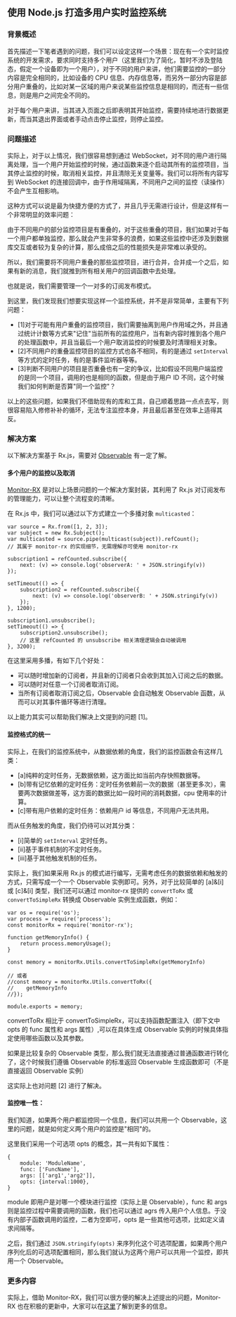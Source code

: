 ## 使用 Node.js 打造多用户实时监控系统

### 背景概述

首先描述一下笔者遇到的问题，我们可以设定这样一个场景：现在有一个实时监控系统的开发需求，要求同时支持多个用户（这里我们为了简化，暂时不涉及登陆态，假定一个设备即为一个用户），对于不同的用户来讲，他们需要监控的一部分内容是完全相同的，比如设备的 CPU 信息、内存信息等，而另外一部分内容是部分用户重叠的，比如对某一区域的用户来说某些监控信息是相同的，而还有一些信息，则是用户之间完全不同的。

对于每个用户来讲，当其进入页面之后即表明其开始监控，需要持续地进行数据更新，而当其退出界面或者手动点击停止监控，则停止监控。

### 问题描述

实际上，对于以上情况，我们很容易想到通过 WebSocket，对不同的用户进行隔离处理，当一个用户开始监控的时候，通过函数来逐个启动其所有的监控项目，当其停止监控的时候，取消相关监控，并且清除无关变量等。我们可以将所有内容写到 WebSocket 的连接回调中，由于作用域隔离，不同用户之间的监控（读操作）不会产生互相影响。

这种方式可以说是最为快捷方便的方式了，并且几乎无需进行设计，但是这样有一个非常明显的效率问题：

由于不同用户的部分监控项目是有重叠的，对于这些重叠的项目，我们如果对于每一个用户都单独监控，那么就会产生非常多的浪费，如果这些监控中还涉及到数据库交互或者较为复杂的计算，那么成倍之后的性能损失是非常难以承受的。

所以，我们需要将不同用户重叠的那些监控项目，进行合并，合并成一个之后，如果有新的消息，我们就推到所有相关用户的回调函数中去处理。

也就是说，我们需要管理一个一对多的订阅发布模式。

到这里，我们发现我们想要实现这样一个监控系统，并不是非常简单，主要有下列问题：

* [1]对于可能有用户重叠的监控项目，我们需要抽离到用户作用域之外，并且通过统计计数等方式来"记住"当前所有的监控用户，当有新内容时推到各个用户的处理函数中，并且当最后一个用户取消监控的时候要及时清理相关对象。
* [2]不同用户的重叠监控项目的监控方式也各不相同，有的是通过 `setInterval` 等方式的定时任务，有的是事件监听器等等。
* [3]判断不同用户的项目是否重叠也有一定的争议，比如假设不同用户端监控的是同一个项目，调用的也是相同的函数，但是由于用户 ID 不同，这个时候我们如何判断是否算"同一个监控"？

以上的这些问题，如果我们不借助现有的库和工具，自己顺着思路一点点去写，则很容易陷入修修补补的循环，无法专注监控本身，并且最后甚至在效率上适得其反。

### 解决方案

以下解决方案基于 Rx.js，需要对 [Observable](https://cn.rx.js.org/class/es6/Observable.js~Observable.html) 有一定了解。

#### 多个用户的监控以及取消

[Monitor-RX](https://github.com/aircloud/monitor-rx) 是对以上场景问题的一个解决方案封装，其利用了 Rx.js 对订阅发布的管理能力，可以让整个流程变的清晰。

在 Rx.js 中，我们可以通过以下方式建立一个多播对象 `multicasted`：

```
var source = Rx.from([1, 2, 3]);
var subject = new Rx.Subject();
var multicasted = source.pipe(multicast(subject)).refCount();
// 其属于 monitor-rx 的实现细节，无需理解亦可使用 monitor-rx

subscription1 = refCounted.subscribe({
    next: (v) => console.log('observerA: ' + JSON.stringify(v))
});

setTimeout(() => {
    subscription2 = refCounted.subscribe({
        next: (v) => console.log('observerB: ' + JSON.stringify(v))
    });
}, 1200);

subscription1.unsubscribe();
setTimeout(() => {
    subscription2.unsubscribe();
    // 这里 refCounted 的 unsubscribe 相关清理逻辑会自动被调用
}, 3200);
```

在这里采用多播，有如下几个好处：

* 可以随时增加新的订阅者，并且新的订阅者只会收到其加入订阅之后的数据。
* 可以随时对任意一个订阅者取消订阅。
* 当所有订阅者取消订阅之后，Observable 会自动触发 Observable 函数，从而可以对其事件循环等进行清理。

以上能力其实可以帮助我们解决上文提到的问题 [1]。

#### 监控格式的统一

实际上，在我们的监控系统中，从数据依赖的角度，我们的监控函数会有这样几类：

* [a]纯粹的定时任务，无数据依赖，这方面比如当前内存快照数据等。
* [b]带有记忆依赖的定时任务：定时任务依赖前一次的数据（甚至更多次），需要两次数据做差等，这方面的数据比如一段时间的消耗数据，cpu 使用率的计算。
* [c]带有用户依赖的定时任务：依赖用户 id 等信息，不同用户无法共用。

而从任务触发的角度，我们仍待可以对其分类：

* [i]简单的 `setInterval` 定时任务。
* [ii]基于事件机制的不定时任务。
* [iii]基于其他触发机制的任务。

实际上，我们如果采用 Rx.js 的模式进行编写，无需考虑任务的数据依赖和触发的方式，只需写成一个一个 Observable 实例即可。另外，对于比较简单的 [a]&[i] 或 [c]&[i]  类型，我们还可以通过 monitor-rx 提供的 `convertToRx` 或 `convertToSimpleRx` 转换成 Observable 实例生成函数，例如：

```
var os = require('os');
var process = require('process');
const monitorRx = require('monitor-rx');

function getMemoryInfo() {
    return process.memoryUsage();
}

const memory = monitorRx.Utils.convertToSimpleRx(getMemoryInfo)

// 或者
//const memory = monitorRx.Utils.convertToRx({
//    getMemoryInfo
//});

module.exports = memory;
```

convertToRx 相比于 convertToSimpleRx，可以支持函数配置注入（即下文中 opts 的 func 属性和 args 属性）,可以在具体生成 Observable 实例的时候具体指定使用哪些函数以及其参数。

如果是比较复杂的 Observable 类型，那么我们就无法直接通过普通函数进行转化了，这个时候我们遵循 Observable 的标准返回 Observable 生成函数即可（不是直接返回 Observable 实例） 

这实际上也对问题 [2] 进行了解决。

#### 监控唯一性：

我们知道，如果两个用户都监控同一个信息，我们可以共用一个 Observable，这里的问题，就是如何定义两个用户的监控是"相同"的。

这里我们采用一个可选项 opts 的概念，其一共有如下属性：

```
{
    module: 'ModuleName',
    func: ['FuncName'],
    args: [['arg1','arg2']],
    opts: {interval:1000}, 
}
```

module 即用户是对哪一个模块进行监控（实际上是 Observable），func 和 args 则是监控过程中需要调用的函数，我们也可以通过 agrs 传入用户个人信息。于没有内部子函数调用的监控，二者为空即可，opts 是一些其他可选项，比如定义请求间隔等。

之后，我们通过 `JSON.stringify(opts)` 来序列化这个可选项配置，如果两个用户序列化后的可选项配置相同，那么我们就认为这两个用户可以共用一个监控，即共用一个 Observable。

### 更多内容

实际上，借助 Monitor-RX，我们可以很方便的解决上述提出的问题，Monitor-RX 也在积极的更新中，大家可以在[这里](https://github.com/aircloud/monitor-rx)了解到更多的信息。